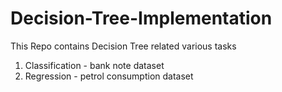# Decision-Tree-Implementation
This Repo contains Decision Tree related various tasks

1. Classification - bank note dataset
2. Regression - petrol consumption dataset
